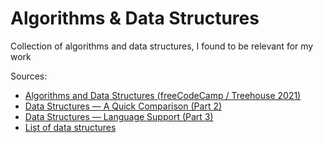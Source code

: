 # Algorithms & Data Structures
Collection of algorithms and data structures, I found to be relevant for my work


Sources:
- [Algorithms and Data Structures (freeCodeCamp / Treehouse 2021)](https://www.youtube.com/watch?v=8hly31xKli0)
- [Data Structures — A Quick Comparison (Part 2)](https://medium.com/omarelgabrys-blog/data-structures-a-quick-comparison-6689d725b3b0)
- [Data Structures — Language Support (Part 3)](https://medium.com/omarelgabrys-blog/data-structures-language-support-5f70f8312e84)
- [List of data structures](https://en.wikipedia.org/wiki/List_of_data_structures)
